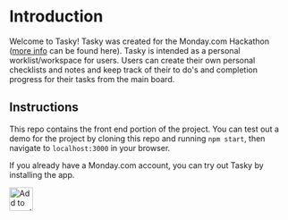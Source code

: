 # Introduction

Welcome to Tasky! Tasky was created for the Monday.com Hackathon ([more info](https://mondayapps.devpost.com/) can be found here). Tasky is intended as a personal worklist/workspace for users. Users can create their own personal checklists and notes and keep track of their to do's and completion progress for their tasks from the main board.


## Instructions

This repo contains the front end portion of the project. You can test out a demo for the project by cloning this repo and running `npm start`, then navigate to `localhost:3000` in your browser.

If you already have a Monday.com account, you can try out Tasky by installing the app.

<a href="https://auth.monday.com/oauth2/authorize?client_id=cdd1875ed0b3a4086cbe66cf06fdf08c&response_type=install"> <img alt="Add to monday.com" height="42" src="https://dapulse-res.cloudinary.com/image/upload/f_auto,q_auto/remote_mondaycom_static/uploads/Tal/4b5d9548-0598-436e-a5b6-9bc5f29ee1d9_Group12441.png" /> </a>